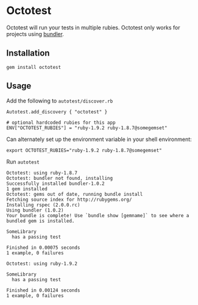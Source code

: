 # Octotest

Octotest will run your tests in multiple rubies. Octotest only works for
projects using [bundler](http://github.com/carlhuda/bundler).

## Installation

    gem install octotest
    
## Usage

Add the following to `autotest/discover.rb`

    Autotest.add_discovery { "octotest" }

    # optional hardcoded rubies for this app
    ENV["OCTOTEST_RUBIES"] = "ruby-1.9.2 ruby-1.8.7@somegemset"

Can alternately set up the environment variable in your shell environment:

    export OCTOTEST_RUBIES="ruby-1.9.2 ruby-1.8.7@somegemset"

Run `autotest`

    Octotest: using ruby-1.8.7
    Octotest: bundler not found, installing
    Successfully installed bundler-1.0.2
    1 gem installed
    Octotest: gems out of date, running bundle install
    Fetching source index for http://rubygems.org/
    Installing rspec (2.0.0.rc) 
    Using bundler (1.0.2) 
    Your bundle is complete! Use `bundle show [gemname]` to see where a bundled gem is installed.

    SomeLibrary
      has a passing test

    Finished in 0.00075 seconds
    1 example, 0 failures

    Octotest: using ruby-1.9.2

    SomeLibrary
      has a passing test

    Finished in 0.00124 seconds
    1 example, 0 failures

